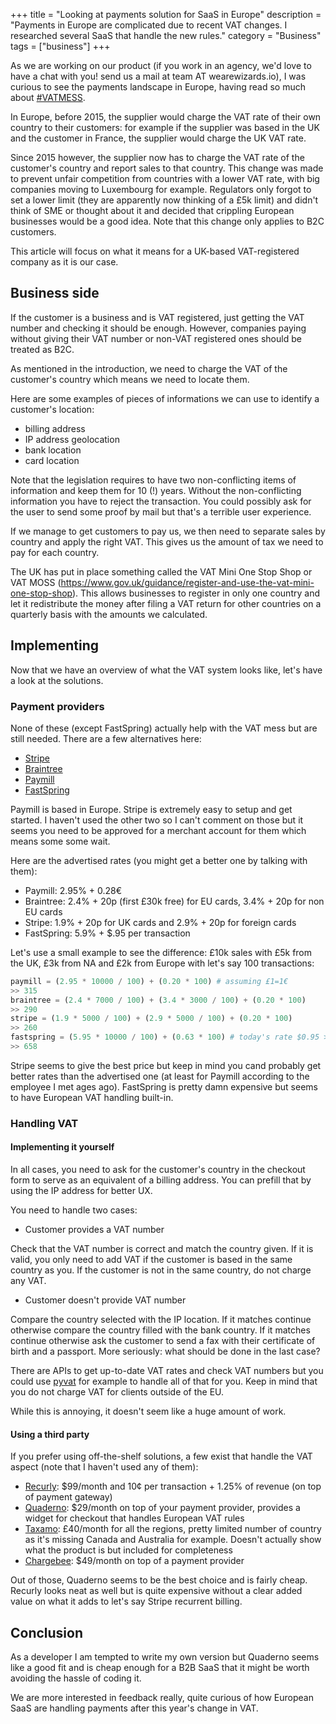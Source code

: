 +++
title = "Looking at payments solution for SaaS in Europe"
description = "Payments in Europe are complicated due to recent VAT changes. I researched several SaaS that handle the new rules."
category = "Business"
tags = ["business"]
+++


As we are working on our product (if you work in an agency, we'd love to have a chat with you! send us a mail at team AT wearewizards.io), I was curious to see the payments landscape in Europe, having read so much about [#VATMESS](https://twitter.com/hashtag/vatmess).

In Europe, before 2015, the supplier would charge the VAT rate of their own country to their customers: for example if the supplier was based in the UK and the customer in France, the supplier would charge the UK VAT rate.

Since 2015 however, the supplier now has to charge the VAT rate of the customer's country and report sales to that country. This change was made to prevent unfair competition from countries with a lower VAT rate, with big companies moving to Luxembourg for example. Regulators only forgot to set a lower limit (they are apparently now thinking of a £5k limit) and didn't think of SME or thought about it and decided that crippling European businesses would be a good idea.
Note that this change only applies to B2C customers.


This article will focus on what it means for a UK-based VAT-registered company as it is our case.


## Business side
If the customer is a business and is VAT registered, just getting the VAT number and checking it should be enough. However, companies paying without giving their VAT number or non-VAT registered ones should be treated as B2C.

As mentioned in the introduction, we need to charge the VAT of the customer's country which means we need to locate them.

Here are some examples of pieces of informations we can use to identify a customer's location:

- billing address
- IP address geolocation
- bank location
- card location

Note that the legislation requires to have two non-conflicting items of information and keep them for 10 (!) years.
Without the non-conflicting information you have to reject the transaction. You could possibly ask for the user to send some proof by mail but that's a terrible user experience.

If we manage to get customers to pay us, we then need to separate sales by country and apply the right VAT. This gives us the amount of tax we need to pay for each country.

The UK has put in place something called the VAT Mini One Stop Shop or VAT MOSS (https://www.gov.uk/guidance/register-and-use-the-vat-mini-one-stop-shop). This allows businesses to register in only one country and let it redistribute the money after filing a VAT return for other countries on a quarterly basis with the amounts we calculated.


## Implementing
Now that we have an overview of what the VAT system looks like, let's have a look at the solutions.

### Payment providers
None of these (except FastSpring) actually help with the VAT mess but are still needed.
There are a few alternatives here:

- [Stripe](https://stripe.com)
- [Braintree](https://www.braintreepayments.com/)
- [Paymill](https://www.paymill.com/)
- [FastSpring](http://www.fastspring.com/)

Paymill is based in Europe. Stripe is extremely easy to setup and get started. I haven't used the other two so I can't comment on those but it seems you need to be approved for a merchant account for them which means some some wait.

Here are the advertised rates (you might get a better one by talking with them):

- Paymill: 2.95% + 0.28€
- Braintree: 2.4% + 20p (first £30k free) for EU cards, 3.4% + 20p for non EU cards
- Stripe: 1.9% + 20p for UK cards and 2.9% + 20p for foreign cards
- FastSpring: 5.9% + $.95 per transaction

Let's use a small example to see the difference: £10k sales with £5k from the UK, £3k from NA and £2k from Europe with let's say 100 transactions:

```python
paymill = (2.95 * 10000 / 100) + (0.20 * 100) # assuming £1=1€
>> 315
braintree = (2.4 * 7000 / 100) + (3.4 * 3000 / 100) + (0.20 * 100)
>> 290
stripe = (1.9 * 5000 / 100) + (2.9 * 5000 / 100) + (0.20 * 100)
>> 260
fastspring = (5.95 * 10000 / 100) + (0.63 * 100) # today's rate $0.95 > £0.63
>> 658
```

Stripe seems to give the best price but keep in mind you cand probably get better rates than the advertised one (at least for Paymill according to the employee I met ages ago).
FastSpring is pretty damn expensive but seems to have European VAT handling built-in.

### Handling VAT

#### Implementing it yourself
In all cases, you need to ask for the customer's country in the checkout form to serve as an equivalent of a billing address. You can prefill that by using the IP address for better UX.

You need to handle two cases:

- Customer provides a VAT number

Check that the VAT number is correct and match the country given.
If it is valid, you only need to add VAT if the customer is based in the same country as you.
If the customer is not in the same country, do not charge any VAT.

- Customer doesn't provide VAT number

Compare the country selected with the IP location.
If it matches continue otherwise compare the country filled with the bank country.
If it matches continue otherwise ask the customer to send a fax with their certificate of birth and a passport.
More seriously: what should be done in the last case?

There are APIs to get up-to-date VAT rates and check VAT numbers but you could use [pyvat](https://github.com/iconfinder/pyvat) for example to handle all of that for you. Keep in mind that you do not charge VAT for clients outside of the EU.

While this is annoying, it doesn't seem like a huge amount of work.


#### Using a third party
If you prefer using off-the-shelf solutions, a few exist that handle the VAT aspect (note that I haven't used any of them):

- [Recurly](https://recurly.com/): $99/month and 10¢ per transaction + 1.25% of revenue (on top of payment gateway)
- [Quaderno](https://quaderno.io/): $29/month on top of your payment provider, provides a widget for checkout that handles European VAT rules
- [Taxamo](https://www.taxamo.com): £40/month for all the regions, pretty limited number of country as it's missing Canada and Australia for example. Doesn't actually show what the product is but included for completeness
- [Chargebee](https://www.chargebee.com): $49/month on top of a payment provider

Out of those, Quaderno seems to be the best choice and is fairly cheap. Recurly looks neat as well but is quite expensive without a clear added value on what it adds to let's say Stripe recurrent billing.


## Conclusion
As a developer I am tempted to write my own version but Quaderno seems like a good fit and is cheap enough for a B2B SaaS that it might be worth avoiding the hassle of coding it.

We are more interested in feedback really, quite curious of how European SaaS are handling payments after this year's change in VAT.
